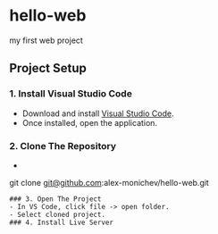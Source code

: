 # hello-web
my first web project

## Project Setup
### 1. Install Visual Studio Code
- Download and install [Visual Studio Code](https://code.visualstudio.com/download).
- Once installed, open the application.
### 2. Clone The Repository
- ```bash
git clone git@github.com:alex-monichev/hello-web.git
```
### 3. Open The Project
- In VS Code, click file -> open folder.
- Select cloned project.
### 4. Install Live Server